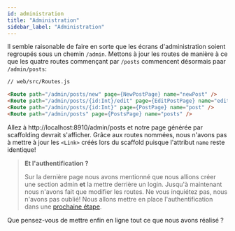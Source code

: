 ```yaml
---
id: administration
title: "Administration"
sidebar_label: "Administration"
---
```


Il semble raisonable de faire en sorte que les écrans d'administration soient regroupés sous un chemin `/admin`. Mettons à jour les routes de manière à ce que les quatre routes commençant par `/posts` commencent désormais paar `/admin/posts`:

```html
// web/src/Routes.js

<Route path="/admin/posts/new" page={NewPostPage} name="newPost" />
<Route path="/admin/posts/{id:Int}/edit" page={EditPostPage} name="editPost" />
<Route path="/admin/posts/{id:Int}" page={PostPage} name="post" />
<Route path="/admin/posts" page={PostsPage} name="posts" />
```

Allez à http://localhost:8910/admin/posts et notre page générée par scaffolding devrait s'afficher. Grâce aux routes nommées, nous n'avons pas à mettre à jour les `<Link>` créés lors du scaffold puisque l'attribut `name` reste identique!

> **Et l'authentification ?**
> 
> Sur la dernière page nous avons mentionné que nous allions créer une section admin **et** la mettre derrière un login. Jusqu'à maintenant nous n'avons fait que modifier les routes. Ne vous inquiétez pas, nous n'avons pas oublié! Nous allons mettre en place l'authentification dans une [prochaine étape](/tutorial/authentication).

Que pensez-vous de mettre enfin en ligne tout ce que nous avons réalisé ?
